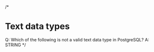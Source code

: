 /*
# Text data types
Q: Which of the following is not a valid text data type in PostgreSQL?
A: STRING
*/
